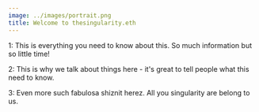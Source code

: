 ```yaml
---
image: ../images/portrait.png
title: Welcome to thesingularity.eth
---
```

1: This is everything you need to know about this. So much information but so little time!

2: This is why we talk about things here - it's great to tell people what this need to know.

3: Even more such fabulosa shiznit herez. All you singularity are belong to us.